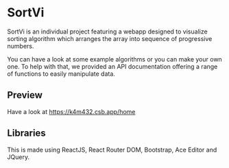 # SortVi
SortVi is an individual project featuring a webapp designed to visualize sorting algorithm which arranges the array into sequence of progressive numbers.

You can have a look at some example algorithms or you can make your own one. To help with that, we provided an API documentation offering a range of functions to easily manipulate data.

## Preview
Have a look at https://k4m432.csb.app/home

## Libraries
This is made using ReactJS, React Router DOM, Bootstrap, Ace Editor and JQuery.
